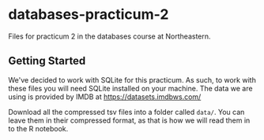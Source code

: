 # databases-practicum-2
Files for practicum 2 in the databases course at Northeastern.

## Getting Started

We've decided to work with SQLite for this practicum. As such, to work with these files you will need SQLite installed on your machine. The data we are using is provided by IMDB at https://datasets.imdbws.com/

Download all the compressed tsv files into a folder called `data/`. You can leave them in their compressed format, as that is how we will read them in to the R notebook.
